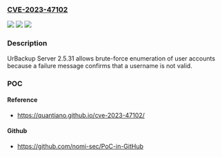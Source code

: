 ### [CVE-2023-47102](https://cve.mitre.org/cgi-bin/cvename.cgi?name=CVE-2023-47102)
![](https://img.shields.io/static/v1?label=Product&message=n%2Fa&color=blue)
![](https://img.shields.io/static/v1?label=Version&message=n%2Fa&color=blue)
![](https://img.shields.io/static/v1?label=Vulnerability&message=n%2Fa&color=brighgreen)

### Description

UrBackup Server 2.5.31 allows brute-force enumeration of user accounts because a failure message confirms that a username is not valid.

### POC

#### Reference
- https://quantiano.github.io/cve-2023-47102/

#### Github
- https://github.com/nomi-sec/PoC-in-GitHub

